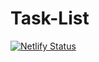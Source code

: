 # Task-List

[![Netlify Status](https://api.netlify.com/api/v1/badges/e894b8b6-d999-4c55-a760-7a40bf3be070/deploy-status)](https://app.netlify.com/sites/tasklistjas/deploys)
